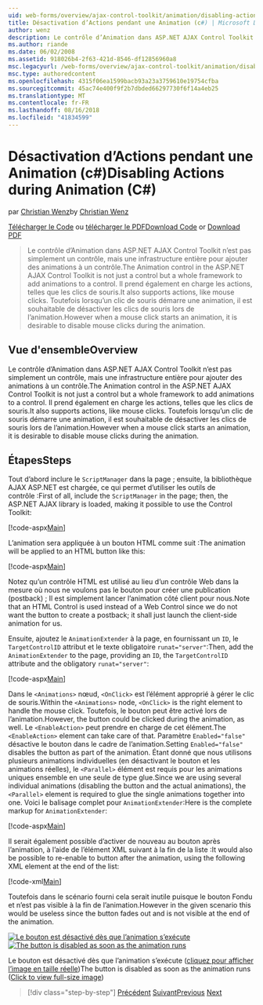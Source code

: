 ```yaml
---
uid: web-forms/overview/ajax-control-toolkit/animation/disabling-actions-during-animation-cs
title: Désactivation d’Actions pendant une Animation (c#) | Microsoft Docs
author: wenz
description: Le contrôle d’Animation dans ASP.NET AJAX Control Toolkit n’est pas simplement un contrôle, mais une infrastructure entière pour ajouter des animations à un contrôle. Il prend également en charge d’action...
ms.author: riande
ms.date: 06/02/2008
ms.assetid: 918026b4-2f63-421d-8546-df12856960a8
msc.legacyurl: /web-forms/overview/ajax-control-toolkit/animation/disabling-actions-during-animation-cs
msc.type: authoredcontent
ms.openlocfilehash: 4315f06ea1599bacb93a23a3759610e19754cfba
ms.sourcegitcommit: 45ac74e400f9f2b7dbded66297730f6f14a4eb25
ms.translationtype: MT
ms.contentlocale: fr-FR
ms.lasthandoff: 08/16/2018
ms.locfileid: "41834599"
---
```

<a name="disabling-actions-during-animation-c"></a><span data-ttu-id="29bf8-104">Désactivation d’Actions pendant une Animation (c#)</span><span class="sxs-lookup"><span data-stu-id="29bf8-104">Disabling Actions during Animation (C#)</span></span>
====================
<span data-ttu-id="29bf8-105">par [Christian Wenz](https://github.com/wenz)</span><span class="sxs-lookup"><span data-stu-id="29bf8-105">by [Christian Wenz](https://github.com/wenz)</span></span>

<span data-ttu-id="29bf8-106">[Télécharger le Code](http://download.microsoft.com/download/f/9/a/f9a26acd-8df4-4484-8a18-199e4598f411/Animation7.cs.zip) ou [télécharger le PDF](http://download.microsoft.com/download/6/7/1/6718d452-ff89-4d3f-a90e-c74ec2d636a3/animation7CS.pdf)</span><span class="sxs-lookup"><span data-stu-id="29bf8-106">[Download Code](http://download.microsoft.com/download/f/9/a/f9a26acd-8df4-4484-8a18-199e4598f411/Animation7.cs.zip) or [Download PDF](http://download.microsoft.com/download/6/7/1/6718d452-ff89-4d3f-a90e-c74ec2d636a3/animation7CS.pdf)</span></span>

> <span data-ttu-id="29bf8-107">Le contrôle d’Animation dans ASP.NET AJAX Control Toolkit n’est pas simplement un contrôle, mais une infrastructure entière pour ajouter des animations à un contrôle.</span><span class="sxs-lookup"><span data-stu-id="29bf8-107">The Animation control in the ASP.NET AJAX Control Toolkit is not just a control but a whole framework to add animations to a control.</span></span> <span data-ttu-id="29bf8-108">Il prend également en charge les actions, telles que les clics de souris.</span><span class="sxs-lookup"><span data-stu-id="29bf8-108">It also supports actions, like mouse clicks.</span></span> <span data-ttu-id="29bf8-109">Toutefois lorsqu’un clic de souris démarre une animation, il est souhaitable de désactiver les clics de souris lors de l’animation.</span><span class="sxs-lookup"><span data-stu-id="29bf8-109">However when a mouse click starts an animation, it is desirable to disable mouse clicks during the animation.</span></span>


## <a name="overview"></a><span data-ttu-id="29bf8-110">Vue d'ensemble</span><span class="sxs-lookup"><span data-stu-id="29bf8-110">Overview</span></span>

<span data-ttu-id="29bf8-111">Le contrôle d’Animation dans ASP.NET AJAX Control Toolkit n’est pas simplement un contrôle, mais une infrastructure entière pour ajouter des animations à un contrôle.</span><span class="sxs-lookup"><span data-stu-id="29bf8-111">The Animation control in the ASP.NET AJAX Control Toolkit is not just a control but a whole framework to add animations to a control.</span></span> <span data-ttu-id="29bf8-112">Il prend également en charge les actions, telles que les clics de souris.</span><span class="sxs-lookup"><span data-stu-id="29bf8-112">It also supports actions, like mouse clicks.</span></span> <span data-ttu-id="29bf8-113">Toutefois lorsqu’un clic de souris démarre une animation, il est souhaitable de désactiver les clics de souris lors de l’animation.</span><span class="sxs-lookup"><span data-stu-id="29bf8-113">However when a mouse click starts an animation, it is desirable to disable mouse clicks during the animation.</span></span>

## <a name="steps"></a><span data-ttu-id="29bf8-114">Étapes</span><span class="sxs-lookup"><span data-stu-id="29bf8-114">Steps</span></span>

<span data-ttu-id="29bf8-115">Tout d’abord inclure le `ScriptManager` dans la page ; ensuite, la bibliothèque AJAX ASP.NET est chargée, ce qui permet d’utiliser les outils de contrôle :</span><span class="sxs-lookup"><span data-stu-id="29bf8-115">First of all, include the `ScriptManager` in the page; then, the ASP.NET AJAX library is loaded, making it possible to use the Control Toolkit:</span></span>

[!code-aspx[Main](disabling-actions-during-animation-cs/samples/sample1.aspx)]

<span data-ttu-id="29bf8-116">L’animation sera appliquée à un bouton HTML comme suit :</span><span class="sxs-lookup"><span data-stu-id="29bf8-116">The animation will be applied to an HTML button like this:</span></span>

[!code-aspx[Main](disabling-actions-during-animation-cs/samples/sample2.aspx)]

<span data-ttu-id="29bf8-117">Notez qu’un contrôle HTML est utilisé au lieu d’un contrôle Web dans la mesure où nous ne voulons pas le bouton pour créer une publication (postback) ; Il est simplement lancer l’animation côté client pour nous.</span><span class="sxs-lookup"><span data-stu-id="29bf8-117">Note that an HTML Control is used instead of a Web Control since we do not want the button to create a postback; it shall just launch the client-side animation for us.</span></span>

<span data-ttu-id="29bf8-118">Ensuite, ajoutez le `AnimationExtender` à la page, en fournissant un `ID`, le `TargetControlID` attribut et le texte obligatoire `runat="server"`:</span><span class="sxs-lookup"><span data-stu-id="29bf8-118">Then, add the `AnimationExtender` to the page, providing an `ID`, the `TargetControlID` attribute and the obligatory `runat="server"`:</span></span>

[!code-aspx[Main](disabling-actions-during-animation-cs/samples/sample3.aspx)]

<span data-ttu-id="29bf8-119">Dans le `<Animations>` nœud, `<OnClick>` est l’élément approprié à gérer le clic de souris.</span><span class="sxs-lookup"><span data-stu-id="29bf8-119">Within the `<Animations>` node, `<OnClick>` is the right element to handle the mouse click.</span></span> <span data-ttu-id="29bf8-120">Toutefois, le bouton peut être activé lors de l’animation.</span><span class="sxs-lookup"><span data-stu-id="29bf8-120">However, the button could be clicked during the animation, as well.</span></span> <span data-ttu-id="29bf8-121">Le `<EnableAction>` peut prendre en charge de cet élément.</span><span class="sxs-lookup"><span data-stu-id="29bf8-121">The `<EnableAction>` element can take care of that.</span></span> <span data-ttu-id="29bf8-122">Paramètre `Enabled="false"` désactive le bouton dans le cadre de l’animation.</span><span class="sxs-lookup"><span data-stu-id="29bf8-122">Setting `Enabled="false"` disables the button as part of the animation.</span></span> <span data-ttu-id="29bf8-123">Étant donné que nous utilisons plusieurs animations individuelles (en désactivant le bouton et les animations réelles), le `<Parallel>` élément est requis pour les animations uniques ensemble en une seule de type glue.</span><span class="sxs-lookup"><span data-stu-id="29bf8-123">Since we are using several individual animations (disabling the button and the actual animations), the `<Parallel>` element is required to glue the single animations together into one.</span></span> <span data-ttu-id="29bf8-124">Voici le balisage complet pour `AnimationExtender`:</span><span class="sxs-lookup"><span data-stu-id="29bf8-124">Here is the complete markup for `AnimationExtender`:</span></span>

[!code-aspx[Main](disabling-actions-during-animation-cs/samples/sample4.aspx)]

<span data-ttu-id="29bf8-125">Il serait également possible d’activer de nouveau au bouton après l’animation, à l’aide de l’élément XML suivant à la fin de la liste :</span><span class="sxs-lookup"><span data-stu-id="29bf8-125">It would also be possible to re-enable to button after the animation, using the following XML element at the end of the list:</span></span>

[!code-xml[Main](disabling-actions-during-animation-cs/samples/sample5.xml)]

<span data-ttu-id="29bf8-126">Toutefois dans le scénario fourni cela serait inutile puisque le bouton Fondu et n’est pas visible à la fin de l’animation.</span><span class="sxs-lookup"><span data-stu-id="29bf8-126">However in the given scenario this would be useless since the button fades out and is not visible at the end of the animation.</span></span>


<span data-ttu-id="29bf8-127">[![Le bouton est désactivé dès que l’animation s’exécute](disabling-actions-during-animation-cs/_static/image2.png)](disabling-actions-during-animation-cs/_static/image1.png)</span><span class="sxs-lookup"><span data-stu-id="29bf8-127">[![The button is disabled as soon as the animation runs](disabling-actions-during-animation-cs/_static/image2.png)](disabling-actions-during-animation-cs/_static/image1.png)</span></span>

<span data-ttu-id="29bf8-128">Le bouton est désactivé dès que l’animation s’exécute ([cliquez pour afficher l’image en taille réelle](disabling-actions-during-animation-cs/_static/image3.png))</span><span class="sxs-lookup"><span data-stu-id="29bf8-128">The button is disabled as soon as the animation runs ([Click to view full-size image](disabling-actions-during-animation-cs/_static/image3.png))</span></span>

> [!div class="step-by-step"]
> <span data-ttu-id="29bf8-129">[Précédent](animating-in-response-to-user-interaction-cs.md)
> [Suivant](triggering-an-animation-in-another-control-cs.md)</span><span class="sxs-lookup"><span data-stu-id="29bf8-129">[Previous](animating-in-response-to-user-interaction-cs.md)
[Next](triggering-an-animation-in-another-control-cs.md)</span></span>

